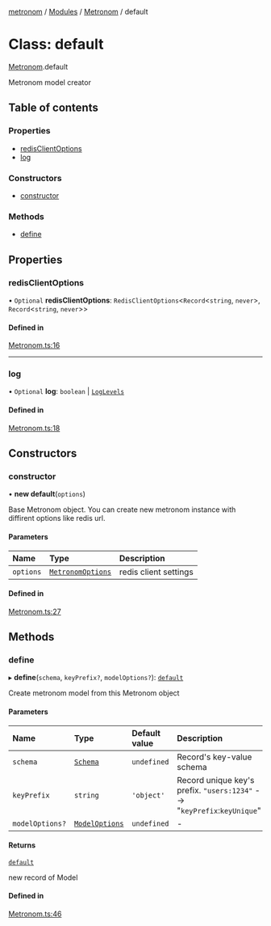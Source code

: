 [metronom](../README.md) / [Modules](../modules.md) / [Metronom](../modules/Metronom.md) / default

# Class: default

[Metronom](../modules/Metronom.md).default

Metronom model creator

## Table of contents

### Properties

- [redisClientOptions](Metronom.default.md#redisclientoptions)
- [log](Metronom.default.md#log)

### Constructors

- [constructor](Metronom.default.md#constructor)

### Methods

- [define](Metronom.default.md#define)

## Properties

### redisClientOptions

• `Optional` **redisClientOptions**: `RedisClientOptions`<`Record`<`string`, `never`\>, `Record`<`string`, `never`\>\>

#### Defined in

[Metronom.ts:16](https://github.com/saracalihan/metronom/blob/31dc5e2/lib/Metronom.ts#L16)

___

### log

• `Optional` **log**: `boolean` \| [`LogLevels`](../enums/Enums.LogLevels.md)

#### Defined in

[Metronom.ts:18](https://github.com/saracalihan/metronom/blob/31dc5e2/lib/Metronom.ts#L18)

## Constructors

### constructor

• **new default**(`options`)

Base Metronom object.
You can create new metronom instance with diffirent options like redis url.

#### Parameters

| Name | Type | Description |
| :------ | :------ | :------ |
| `options` | [`MetronomOptions`](../interfaces/Interfaces.MetronomOptions.md) | redis client settings |

#### Defined in

[Metronom.ts:27](https://github.com/saracalihan/metronom/blob/31dc5e2/lib/Metronom.ts#L27)

## Methods

### define

▸ **define**(`schema`, `keyPrefix?`, `modelOptions?`): [`default`](Model.default.md)

Create metronom model from this Metronom object

#### Parameters

| Name | Type | Default value | Description |
| :------ | :------ | :------ | :------ |
| `schema` | [`Schema`](../interfaces/Interfaces.Schema.md) | `undefined` | Record's key-value schema |
| `keyPrefix` | `string` | `'object'` | Record unique key's prefix. `"users:1234"` --> "`keyPrefix`:`keyUnique`" |
| `modelOptions?` | [`ModelOptions`](../interfaces/Interfaces.ModelOptions.md) | `undefined` | - |

#### Returns

[`default`](Model.default.md)

new record of Model

#### Defined in

[Metronom.ts:46](https://github.com/saracalihan/metronom/blob/31dc5e2/lib/Metronom.ts#L46)
